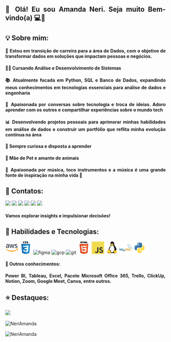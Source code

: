 
<h2 align="justify">🚀 Olá! Eu sou Amanda Neri. Seja muito Bem-vindo(a) 💻🤩</h2>

<h2 align="justify">💡 Sobre mim:</h2>

<h4 align="justify">💼 Estou em transição de carreira para a área de Dados, com o objetivo de transformar dados em soluções que impactam pessoas e negócios.</h4>
<h4 align="justify">👩‍🎓 Cursando Análise e Desenvolvimento de Sistemas</h4>
<h4 align="justify">📚 Atualmente focada em Python, SQL e Banco de Dados, expandindo meus conhecimentos em tecnologias essenciais para análise de dados e engenharia</h4>
<h4 align="justify">💬 Apaixonada por conversas sobre tecnologia e troca de ideias. Adoro aprender com os outros e compartilhar experiências sobre o mundo tech</h4>
<h4 align="justify">📊 Desenvolvendo projetos pessoais para aprimorar minhas habilidades em análise de dados e construir um portfólio que reflita minha evolução contínua na área</h4>
<h4 align="justify">🎯 Sempre curiosa e disposta a aprender</h4>
<h4 align="justify">🐶 Mãe de Pet e amante de animais</h4>
<h4 align="justify">🎸 Apaixonada por música, toco instrumentos e a música é uma grande fonte de inspiração na minha vida 🎵</h4>

<h2 align="justify">🔎 Contatos:</h2>
<div> 
   <a href="mailto:mandaneri@gmail.com"><img src="https://img.shields.io/badge/-Gmail-%23333?style=for-the-badge&logo=gmail&logoColor=white" target="_blank"></a>
  <a href="https://www.linkedin.com/in/amanda-neri/" target="_blank"><img src="https://img.shields.io/badge/-LinkedIn-%230077B5?style=for-the-badge&logo=linkedin&logoColor=white" target="_blank"></a> 
  <a href="https://instagram.com/amandaa.neri" target="_blank"><img src="https://img.shields.io/badge/-Instagram-%23E4405F?style=for-the-badge&logo=instagram&logoColor=white" target="_blank"></a>
  <a href="https://t.me/amandaaneri" target="_blank"><img src="https://img.shields.io/badge/Telegram-0088cc?style=for-the-badge&logo=telegram&logoColor=white" target="_blank"></a>
  <a href="https://wa.me/+5582988079243" target="_blank"><img src="https://img.shields.io/badge/WhatsApp-25D366?style=for-the-badge&logo=whatsapp&logoColor=white" target="_blank"></a>
  <a href="https://discord.gg/amanda_neri" target="_blank"><img src="https://img.shields.io/badge/Discord-7289DA?style=for-the-badge&logo=discord&logoColor=white" target="_blank"></a> 
</div>


<h4 align="justify">Vamos explorar insights e impulsionar decisões!</h4>

<h2 align="justify">🧠 Habilidades e Tecnologias:</h2>

<p align="left">
    <a> 
        <img src="https://raw.githubusercontent.com/devicons/devicon/master/icons/amazonwebservices/amazonwebservices-original-wordmark.svg" alt="aws" width="40" height="40"/> 
    </a>
    <a> 
        <img src="https://raw.githubusercontent.com/devicons/devicon/master/icons/css3/css3-original-wordmark.svg" alt="css3" width="40" height="40"/> 
    </a>
    <a> 
        <img src="https://www.vectorlogo.zone/logos/figma/figma-icon.svg" alt="figma" width="40" height="40"/> 
    </a>
    <a> 
        <img src="https://www.vectorlogo.zone/logos/google_cloud/google_cloud-icon.svg" alt="gcp" width="40" height="40"/> 
    </a>
    <a> 
        <img src="https://www.vectorlogo.zone/logos/git-scm/git-scm-icon.svg" alt="git" width="40" height="40"/> 
    </a>
    <a> 
        <img src="https://raw.githubusercontent.com/devicons/devicon/master/icons/html5/html5-original-wordmark.svg" alt="html5" width="40" height="40"/> 
    </a>
    <a> 
        <img src="https://raw.githubusercontent.com/devicons/devicon/master/icons/javascript/javascript-original.svg" alt="javascript" width="40" height="40"/> 
    </a>
    <a> 
        <img src="https://raw.githubusercontent.com/devicons/devicon/master/icons/linux/linux-original.svg" alt="linux" width="40" height="40"/> 
    </a>
    <a> 
        <img src="https://raw.githubusercontent.com/devicons/devicon/master/icons/mysql/mysql-original-wordmark.svg" alt="mysql" width="40" height="40"/> 
    </a>
    <a> 
        <img src="https://raw.githubusercontent.com/devicons/devicon/master/icons/python/python-original.svg" alt="python" width="40" height="40"/> 
    </a>
</p>

<h4 align="justify">📢 Outros conhecimentos:</h4>
<h4 align="justify">Power BI, Tableau, Excel, Pacote Microsoft Office 365, Trello, ClickUp, Notion, Zoom, Google Meet, Canva, entre outros.</h4>



<h2 align="justify">⭐ Destaques:</h2>

<img src="https://github-readme-stats.vercel.app/api?username=NeriAmanda&show_icons=true&theme=radical&include_all_commits=true"><p>
<img align="center" src="https://github-readme-streak-stats.herokuapp.com/?user=NeriAmanda&theme=radical" alt="NeriAmanda" />
<p><img align="center" src="https://github-readme-stats.vercel.app/api/top-langs/?username=NeriAmanda&layout=compact&theme=radical" alt="NeriAmanda" /></p>




